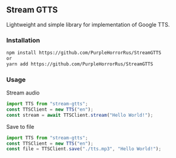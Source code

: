 ## Stream GTTS

Lightweight and simple library for implementation of Google TTS.

### Installation
```bash
npm install https://github.com/PurpleHorrorRus/StreamGTTS
or
yarn add https://github.com/PurpleHorrorRus/StreamGTTS
```

### Usage

Stream audio

```javascript
import TTS from "stream-gtts";
const TTSClient = new TTS("en");
const stream = await TTSClient.stream("Hello World!");
```

Save to file

```javascript
import TTS from "stream-gtts";
const TTSClient = new TTS("en");
const file = TTSClient.save("./tts.mp3", "Hello World!");
```